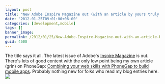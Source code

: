 ```yaml
---
layout: post
title: "New Adobe Inspire Magazine out (with an article by yours truly...)"
date: "2012-01-25T09:01:00+06:00"
categories: [development,mobile]
tags: []
banner_image: 
permalink: /2012/01/25/New-Adobe-Inspire-Magazine-out-with-an-article-by-yours-truly
guid: 4508
---
```


The title says it all. The latest issue of Adobe's <a href="http://www.adobe.com/newsletters/inspire/february2012/index.html">Inspire Magazine</a> is out. There's lots of good content with the only low point being my own article (grin) on PhoneGap: <a href="http://www.adobe.com/newsletters/inspire/february2012/articles/article5/index.html">Combining your web skills with PhoneGap to build mobile apps</a>. Probably nothing new for folks who read my blog entries here.
<img src="https://static.raymondcamden.com/images/ScreenClip18.png" />